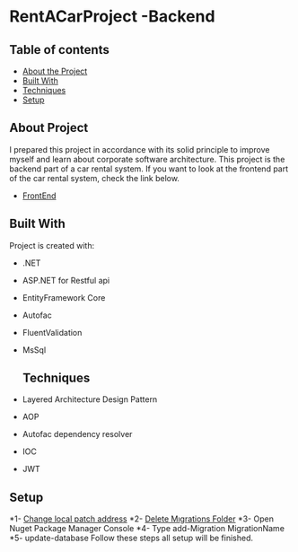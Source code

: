 # RentACarProject -Backend
## Table of contents
* [About the Project](#about-project)
* [Built With](#built-with)
* [Techniques](#techniques)
* [Setup](#setup)

## About Project
I prepared this project in accordance with its solid principle to improve myself and learn about corporate software architecture.
This project is the backend part of a car rental system. If you want to look at the frontend part of the car rental system, check the link below. 
* [FrontEnd](https://github.com/murat-atalik/CarRental-FrontEnd)
 ## Built With
Project is created with:
* .NET
* ASP.NET for Restful api
* EntityFramework Core
* Autofac
* FluentValidation
* MsSql
	
  ## Techniques
* Layered Architecture Design Pattern
* AOP
* Autofac dependency resolver
* IOC
* JWT

## Setup
*1- [Change local patch address](https://github.com/murat-atalik/ReCapProject/blob/master/DataAccess/Concrete/EntityFramework/MyCarDbContext.cs)
*2- [Delete Mıgrations Folder](https://github.com/murat-atalik/ReCapProject/tree/master/DataAccess/Migrations)
*3- Open Nuget Package Manager Console
*4- Type add-Migration MigrationName
*5- update-database
Follow these steps all setup will be finished.
